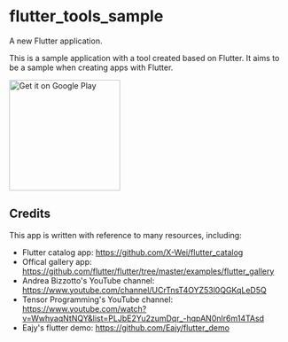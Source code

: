 # flutter_tools_sample

A new Flutter application.

This is a sample application with a tool created based on Flutter. It aims to be a sample when creating apps with Flutter.

<a href='https://play.google.com/store/apps/details?id=com.keiydev.flutter_tools_sample&pcampaignid=MKT-Other-global-all-co-prtnr-py-PartBadge-Mar2515-1'>
  <img alt='Get it on Google Play' src='https://play.google.com/intl/en_us/badges/images/generic/en_badge_web_generic.png' width='200'/>
</a>


## Credits

This app is written with reference to many resources, including:

* Flutter catalog app: https://github.com/X-Wei/flutter_catalog
* Offical gallery app: https://github.com/flutter/flutter/tree/master/examples/flutter_gallery
* Andrea Bizzotto's YouTube channel: https://www.youtube.com/channel/UCrTnsT4OYZ53l0QGKqLeD5Q
* Tensor Programming's YouTube channel: https://www.youtube.com/watch?v=WwhyaqNtNQY&list=PLJbE2Yu2zumDqr_-hqpAN0nIr6m14TAsd
* Eajy's flutter demo: https://github.com/Eajy/flutter_demo
